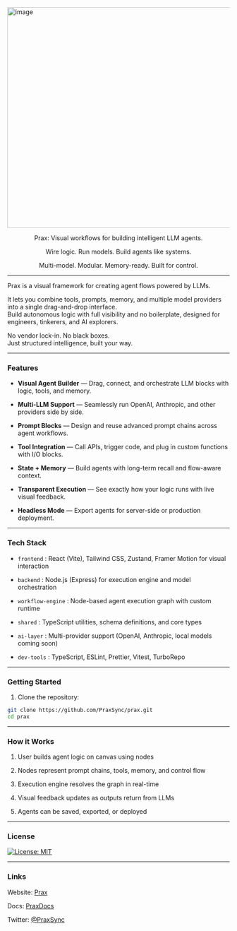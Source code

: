 <img width="1500" height="500" alt="image" src="https://github.com/user-attachments/assets/1fc5fe6b-4bdb-4f7b-8b94-45dc2156d7a6" />


<p align="center">
Prax: Visual workflows for building intelligent LLM agents.
</p>

<p align="center">
Wire logic. Run models. Build agents like systems.
</p>

<p align="center">
Multi-model. Modular. Memory-ready. Built for control.
</p>

---

Prax is a visual framework for creating agent flows powered by LLMs.

It lets you combine tools, prompts, memory, and multiple model providers into a single drag-and-drop interface.  
Build autonomous logic with full visibility and no boilerplate, designed for engineers, tinkerers, and AI explorers.

No vendor lock-in. No black boxes.  
Just structured intelligence, built your way.

---

### Features

- **Visual Agent Builder** — Drag, connect, and orchestrate LLM blocks with logic, tools, and memory.

- **Multi-LLM Support** — Seamlessly run OpenAI, Anthropic, and other providers side by side.

- **Prompt Blocks** — Design and reuse advanced prompt chains across agent workflows.

- **Tool Integration** — Call APIs, trigger code, and plug in custom functions with I/O blocks.

- **State + Memory** — Build agents with long-term recall and flow-aware context.

- **Transparent Execution** — See exactly how your logic runs with live visual feedback.

- **Headless Mode** — Export agents for server-side or production deployment.

---

### Tech Stack

- `frontend` : React (Vite), Tailwind CSS, Zustand, Framer Motion for visual interaction

- `backend` : Node.js (Express) for execution engine and model orchestration

- `workflow-engine` : Node-based agent execution graph with custom runtime

- `shared` : TypeScript utilities, schema definitions, and core types

- `ai-layer` : Multi-provider support (OpenAI, Anthropic, local models coming soon)

- `dev-tools` : TypeScript, ESLint, Prettier, Vitest, TurboRepo

---

### Getting Started

1. Clone the repository:

```bash
git clone https://github.com/PraxSync/prax.git
cd prax 
```

---

### How it Works

1. User builds agent logic on canvas using nodes

2. Nodes represent prompt chains, tools, memory, and control flow

3. Execution engine resolves the graph in real-time

4. Visual feedback updates as outputs return from LLMs

5. Agents can be saved, exported, or deployed

---

### License

[![License: MIT](https://img.shields.io/badge/license-MIT-green.svg)](https://opensource.org/licenses/MIT)

---

### Links

Website: [Prax](https://www.praxsync.tech/)

Docs: [PraxDocs](https://praxsync.gitbook.io/prax/)

Twitter: [@PraxSync](https://x.com/PraxSync)
